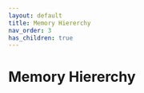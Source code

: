 ```yaml
---
layout: default
title: Memory Hiererchy
nav_order: 3
has_children: true
---
```


# Memory Hiererchy
